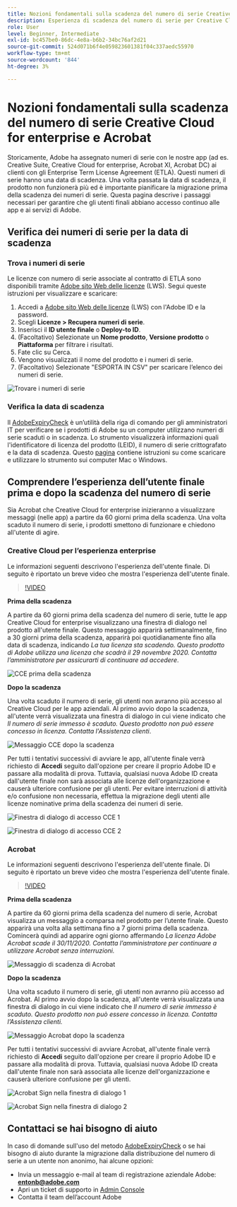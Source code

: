 ```yaml
---
title: Nozioni fondamentali sulla scadenza del numero di serie Creative Cloud for enterprise e Acrobat
description: Esperienza di scadenza del numero di serie per Creative Cloud for enterprise e Acrobat
role: User
level: Beginner, Intermediate
exl-id: bc457be0-86dc-4e8a-b6b2-34bc76af2d21
source-git-commit: 524d071b6f4e059823601381f04c337aedc55970
workflow-type: tm+mt
source-wordcount: '844'
ht-degree: 3%

---
```


# Nozioni fondamentali sulla scadenza del numero di serie Creative Cloud for enterprise e Acrobat

Storicamente, Adobe ha assegnato numeri di serie con le nostre app (ad es. Creative Suite, Creative Cloud for enterprise, Acrobat XI, Acrobat DC) ai clienti con gli Enterprise Term License Agreement (ETLA). Questi numeri di serie hanno una data di scadenza. Una volta passata la data di scadenza, il prodotto non funzionerà più ed è importante pianificare la migrazione prima della scadenza dei numeri di serie. Questa pagina descrive i passaggi necessari per garantire che gli utenti finali abbiano accesso continuo alle app e ai servizi di Adobe.

## Verifica dei numeri di serie per la data di scadenza

### Trova i numeri di serie

Le licenze con numero di serie associate al contratto di ETLA sono disponibili tramite [Adobe sito Web delle licenze](https://licensing.adobe.com/) (LWS). Segui queste istruzioni per visualizzare e scaricare:

1. Accedi a [Adobe sito Web delle licenze](https://licensing.adobe.com/) (LWS) con l&#39;Adobe ID e la password.
1. Scegli **Licenze > Recupera numeri di serie**.
1. Inserisci il **ID utente finale** o **Deploy-to ID**.
1. (Facoltativo) Selezionate un **Nome prodotto**, **Versione prodotto** o **Piattaforma** per filtrare i risultati.
1. Fate clic su Cerca.
1. Vengono visualizzati il nome del prodotto e i numeri di serie.
1. (Facoltativo) Selezionate &quot;ESPORTA IN CSV&quot; per scaricare l’elenco dei numeri di serie.

![Trovare i numeri di serie](assets/retrieveserialnumbers.png)

### Verifica la data di scadenza

Il [AdobeExpiryCheck](https://helpx.adobe.com/enterprise/kb/volume-license-expiration-check.html) è un’utilità della riga di comando per gli amministratori IT per verificare se i prodotti di Adobe su un computer utilizzano numeri di serie scaduti o in scadenza. Lo strumento visualizzerà informazioni quali l&#39;identificatore di licenza del prodotto (LEID), il numero di serie crittografato e la data di scadenza. Questo [pagina](https://helpx.adobe.com/enterprise/kb/volume-license-expiration-check.html) contiene istruzioni su come scaricare e utilizzare lo strumento sui computer Mac o Windows.

## Comprendere l’esperienza dell’utente finale prima e dopo la scadenza del numero di serie

Sia Acrobat che Creative Cloud for enterprise inizieranno a visualizzare messaggi (nelle app) a partire da 60 giorni prima della scadenza. Una volta scaduto il numero di serie, i prodotti smettono di funzionare e chiedono all&#39;utente di agire.

### Creative Cloud per l’esperienza enterprise

Le informazioni seguenti descrivono l&#39;esperienza dell&#39;utente finale. Di seguito è riportato un breve video che mostra l&#39;esperienza dell&#39;utente finale.

>[!VIDEO](https://video.tv.adobe.com/v/331746?hidetitle=true)

**Prima della scadenza**

A partire da 60 giorni prima della scadenza del numero di serie, tutte le app Creative Cloud for enterprise visualizzano una finestra di dialogo nel prodotto all&#39;utente finale. Questo messaggio apparirà settimanalmente, fino a 30 giorni prima della scadenza, apparirà poi quotidianamente fino alla data di scadenza, indicando *La tua licenza sta scadendo. Questo prodotto di Adobe utilizza una licenza che scadrà il 29 novembre 2020. Contatta l’amministratore per assicurarti di continuare ad accedere*.

![CCE prima della scadenza](assets/cceexpiring.png)

**Dopo la scadenza**

Una volta scaduto il numero di serie, gli utenti non avranno più accesso al Creative Cloud per le app aziendali. Al primo avvio dopo la scadenza, all&#39;utente verrà visualizzata una finestra di dialogo in cui viene indicato che *Il numero di serie immesso è scaduto. Questo prodotto non può essere concesso in licenza. Contatta l&#39;Assistenza clienti*.

![Messaggio CCE dopo la scadenza](assets/cceafterexpire.png)

Per tutti i tentativi successivi di avviare le app, all&#39;utente finale verrà richiesto di **Accedi** seguito dall&#39;opzione per creare il proprio Adobe ID e passare alla modalità di prova. Tuttavia, qualsiasi nuova Adobe ID creata dall&#39;utente finale non sarà associata alle licenze dell&#39;organizzazione e causerà ulteriore confusione per gli utenti. Per evitare interruzioni di attività e/o confusione non necessaria, effettua la migrazione degli utenti alle licenze nominative prima della scadenza dei numeri di serie.

![Finestra di dialogo di accesso CCE 1](assets/ccesignin1.png)

![Finestra di dialogo di accesso CCE 2](assets/ccesignin2.png)

### Acrobat

Le informazioni seguenti descrivono l&#39;esperienza dell&#39;utente finale. Di seguito è riportato un breve video che mostra l&#39;esperienza dell&#39;utente finale.

>[!VIDEO](https://video.tv.adobe.com/v/331749?hidetitle=true)


**Prima della scadenza**

A partire da 60 giorni prima della scadenza del numero di serie, Acrobat visualizza un messaggio a comparsa nel prodotto per l’utente finale. Questo apparirà una volta alla settimana fino a 7 giorni prima della scadenza. Comincerà quindi ad apparire ogni giorno affermando *La licenza Adobe Acrobat scade il 30/11/2020. Contatta l’amministratore per continuare a utilizzare Acrobat senza interruzioni.*

![Messaggio di scadenza di Acrobat](assets/acrobatexpiring.png)

**Dopo la scadenza**

Una volta scaduto il numero di serie, gli utenti non avranno più accesso ad Acrobat. Al primo avvio dopo la scadenza, all&#39;utente verrà visualizzata una finestra di dialogo in cui viene indicato che *Il numero di serie immesso è scaduto. Questo prodotto non può essere concesso in licenza. Contatta l’Assistenza clienti.*

![Messaggio Acrobat dopo la scadenza](assets/acrobatafterexpire.png)

Per tutti i tentativi successivi di avviare Acrobat, all&#39;utente finale verrà richiesto di **Accedi** seguito dall&#39;opzione per creare il proprio Adobe ID e passare alla modalità di prova. Tuttavia, qualsiasi nuova Adobe ID creata dall&#39;utente finale non sarà associata alle licenze dell&#39;organizzazione e causerà ulteriore confusione per gli utenti.

![Acrobat Sign nella finestra di dialogo 1](assets/acrobatsignin1.png)

![Acrobat Sign nella finestra di dialogo 2](assets/acrobatsignin2.png)

## Contattaci se hai bisogno di aiuto

In caso di domande sull&#39;uso del metodo [AdobeExpiryCheck](https://helpx.adobe.com/enterprise/kb/volume-license-expiration-check.html) o se hai bisogno di aiuto durante la migrazione dalla distribuzione del numero di serie a un utente non anonimo, hai alcune opzioni:
* Invia un messaggio e-mail al team di registrazione aziendale Adobe: **entonb@adobe.com**
* Apri un ticket di supporto in [Admin Console](https://adminconsole.adobe.com/support)
* Contatta il team dell’account Adobe
